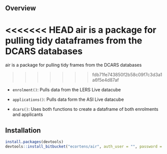 Overview
---------

<<<<<<< HEAD
air is a package for pulling tidy dataframes from the DCARS databases
=======
air is a package for pulling tidy frames from the DCARS databases
>>>>>>> fdb71fe743850f2b58c09f7c3d3a1a6f5e4d87af

- `enrolment()`: Pulls data from the LERS Live datacube

- `applications()`: Pulls data form the ASI Live datacube

- `dcars()`: Uses both functions to create a dataframe of both enrolments and applicants


Installation
------------
``` R
install.packages(devtools)
devtools::install_bitbucket("ecortens/air", auth_user = "", password = "")
```
